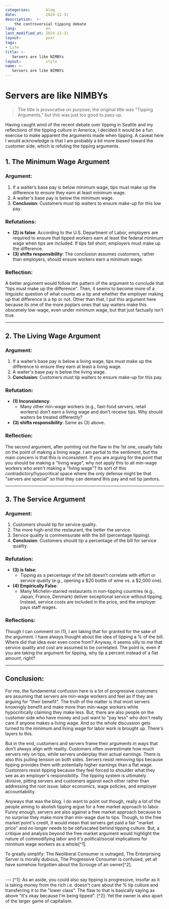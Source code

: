 ```yaml
---
categories:       blog
date:             2024-12-31
description:  >-
    the controversial tipping debate
lang:             en
last_modified_at: 2024-12-31
layout:           post
tags:
- Life
title: >-
   Servers are like NIMBYs 
layout:           style
name: >-
   Servers are like NIMBYs 
---
```


# Servers are like NIMBYs

> The title is provocative on purpose; the original title was "Tipping Arguments," but this was just too good to pass up.

Having caught wind of the recent debate over tipping in Seattle and my reflections of the tipping culture in America, I decided it would be a fun exercise to make apparent the arguments made when tipping. A caveat here I would acknowledge is that I am probably a bit more biased toward the customer side, which is refuting the tipping arguments.

## 1. The Minimum Wage Argument
### Argument:
1. If a waiter’s base pay is below minimum wage, tips must make up the difference to ensure they earn at least minimum wage.
2. A waiter's base pay is below the minimum wage.
3. **Conclusion**: Customers must tip waiters to ensure make-up for this low pay.

### Refutations:
- **(2) is false**: According to the U.S. Department of Labor, employers are required to ensure that tipped workers earn at least the federal minimum wage when tips are included. If tips fall short, employers must make up the difference.
- **(3) shifts responsibility**: The conclusion assumes customers, rather than employers, should ensure workers earn a minimum wage.

### Reflection:
A better argument would follow the pattern of the argument to conclude that "tips must make up the difference". Then, it seems to become more of a linguistic question of what counts as a tip and whether the employer making up that difference is a tip or not. Other than that, I put this argument here because its one of the more poplars ones that say waiters make this obscenely low-wage, even under minimum wage, but that just factually isn't true.

---

## 2. The Living Wage Argument
### Argument:
1. If a waiter’s base pay is below a living wage, tips must make up the difference to ensure they earn at least a living wage.
2. A waiter's base pay is below the living wage.
3. **Conclusion**: Customers must tip waiters to ensure make-up for this pay.

### Refutation:
- **(1) Inconsistency**:
  - Many other min-wage workers (e.g., fast-food servers, retail workers) don’t earn a living wage and don’t receive tips. Why should waiters be treated differently?
- **(3) shifts responsibility**: Same as (3) above.

### Reflection:
The second argument, after pointing out the flaw in the 1st one, usually falls on the point of making a living wage. I am partial to the sentiment, but the main concern is that this is inconsistent. If you are arguing for the point that you should be making a "living wage", why not apply this to all min-wage workers who aren't making a "living wage"? Its sort of this contradictory/hypocritical space where the only defense might be that "servers are special" so that they can demand this pay and not tip janitors.

---

## 3. The Service Argument
### Argument:
1. Customers should tip for service quality.
2. The more high-end the restaurant, the better the service.
3. Service quality is commensurate with the bill (percentage tipping).
4. **Conclusion**: Customers should tip a percentage of the bill for service quality.

### Refutation:
- **(3) is false**:
  - Tipping as a percentage of the bill doesn’t correlate with effort or service quality (e.g., opening a $20 bottle of wine vs. a $2,000 one).
- **(4) Empirically False**:
  - Many Michelin-starred restaurants in non-tipping countries (e.g., Japan, France, Denmark) deliver exceptional service without tipping. Instead, service costs are included in the price, and the employer pays staff wages.

### Reflections:
Though I can comment on (1), I am taking that for granted for the sake of the argument. I have always thought about the idea of tipping a % of the bill. Where did that idea ever even come from? Anyway, it seems silly to me that service quality and cost are assumed to be correlated. The point is, even if you are taking the argument for tipping, why tip a percent instead of a flat amount, right?

---

## Conclusion:

For me, the fundamental confusion here is a lot of progressive customers are assuming that servers are min-wage workers and feel as if they are arguing for "their benefit". The truth of the matter is that most servers knowingly benefit and make more than min-wage workers while hypocritically claiming they make less. But, there are also people on the customer side who have money and just want to "pay less" who don't really care if anyone makes a living wage. And so the whole discussion gets turned to the minimum and living wage for labor work is brought up. There's layers to this.

But in the end, customers and servers frame their arguments in ways that don’t always align with reality. Customers often overestimate how much servers rely on tips, while servers underplay their actual earnings. There is also this pulling tension on both sides. Servers resist removing tips because tipping provides them with potentially higher earnings than a flat wage. Customers resist tipping because they feel forced to shoulder what they see as an employer's responsibility. The tipping system is ultimately divisive, pitting servers and customers against each other rather than addressing the root issue: labor economics, wage policies, and employer accountability.

Anyways that was the blog. I do want to point out though, really a lot of the people aiming to abolish tipping argue for a free market approach to labor. Funny enough, servers are also against a free market approach because to no surprise they make more than min-wage due to tips. Though, to the free market point's credit, it would mean that servers get paid a fair "market price" and no longer needs to be obfuscated behind tipping culture. But, a critique and analysis beyond the free market argument would highlight the nature of commodifying labor and it's political/social implications for minimum wage workers as a whole[^1].

To greatly simplify: The Neoliberal Consumer is outraged, The Enterprising Server is morally dubious, The Progressive Consumer is confused, yet all have somehow forgotten about the Scrooge of an owner[^2].

<br/>
---
[^1]: As an aside, you could also say tipping is progressive, insofar as it is taking money from the rich i.e. doesn't care about the % tip culture and transferring it to the "lower class". The flaw to that is basically saying as above "It's okay because I'm being tipped".
[^2]: Yet the owner is also apart of the larger game of capitalism.